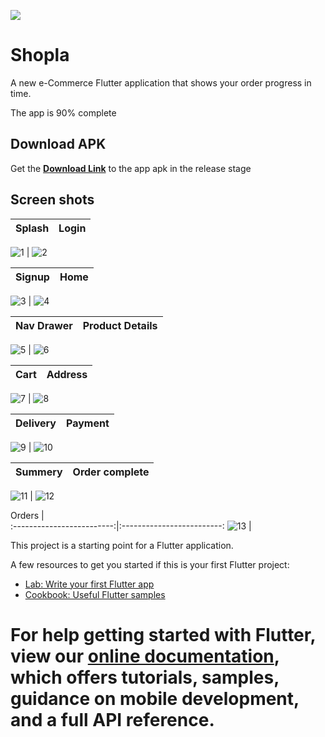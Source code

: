 ![](https://github.com/Kawalyaa/Shoppaka_ecom/blob/feature2015/images/logos/shopla6.png
)
# Shopla

A new e-Commerce Flutter application that shows your order progress in time.

The app is 90% complete

## Download APK

Get the  **[Download Link](https://drive.google.com/file/d/1AbYXV5HPaWZalNhW7QukAheD9Nv54Is_/view?usp=sharing)**    to the app  apk in the release stage

## Screen shots

Splash             |  Login
:-------------------------:|:-------------------------:
![1](https://github.com/Kawalyaa/Shoppaka_ecom/blob/feature2015/images/screen_shot/Screenshot1.jpg)
 |  ![2](https://github.com/Kawalyaa/Shoppaka_ecom/blob/feature2015/images/screen_shot/Screenshot2.jpg)

Signup            |  Home
:-------------------------:|:-------------------------:
![3](https://github.com/Kawalyaa/Shoppaka_ecom/blob/feature2015/images/screen_shot/Screenshot3.jpg)
  |  ![4](https://github.com/Kawalyaa/Shoppaka_ecom/blob/feature2015/images/screen_shot/Screenshot4.jpg)


Nav Drawer            |  Product Details
:-------------------------:|:-------------------------:
![5](https://github.com/Kawalyaa/Shoppaka_ecom/blob/feature2015/images/screen_shot/Screenshot5.jpg)
  |  ![6](https://github.com/Kawalyaa/Shoppaka_ecom/blob/feature2015/images/screen_shot/Screenshot6.jpg)


Cart             |  Address
:-------------------------:|:-------------------------:
![7](https://github.com/Kawalyaa/Shoppaka_ecom/blob/feature2015/images/screen_shot/Screenshot7.jpg)
  |  ![8](https://github.com/Kawalyaa/Shoppaka_ecom/blob/feature2015/images/screen_shot/Screenshot8.jpg)

Delivery             |  Payment
:-------------------------:|:-------------------------:
![9](https://github.com/Kawalyaa/Shoppaka_ecom/blob/feature2015/images/screen_shot/Screenshot9.jpg)
  |  ![10](https://github.com/Kawalyaa/Shoppaka_ecom/blob/feature2015/images/screen_shot/Screenshot10.jpg)


Summery             |  Order complete
:-------------------------:|:-------------------------:
![11](https://github.com/Kawalyaa/Shoppaka_ecom/blob/feature2015/images/screen_shot/Screenshot11.jpg)
  |  ![12](https://github.com/Kawalyaa/Shoppaka_ecom/blob/feature2015/images/screen_shot/Screenshot12.jpg)


Orders             |  
:-------------------------:|:-------------------------:
![13](https://github.com/Kawalyaa/Shoppaka_ecom/blob/feature2015/images/screen_shot/Screenshot13.jpg)
  |  



This project is a starting point for a Flutter application.

A few resources to get you started if this is your first Flutter project:

- [Lab: Write your first Flutter app](https://flutter.dev/docs/get-started/codelab)
- [Cookbook: Useful Flutter samples](https://flutter.dev/docs/cookbook)

For help getting started with Flutter, view our
[online documentation](https://flutter.dev/docs), which offers tutorials,
samples, guidance on mobile development, and a full API reference.
=======


